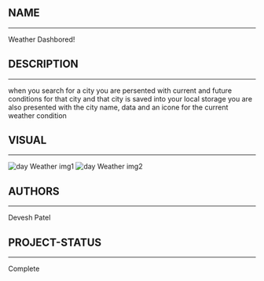 ## NAME
------------------
Weather Dashbored! 

## DESCRIPTION
------------------
when you search for a city
you are persented with current and future conditions for that city
and that city is saved into your local storage 
you are also presented with the city name, data and an icone for the current weather condition 

## VISUAL
-------------------
![day Weather img1](/assets/weather_img/1.jpg)
![day Weather img2](/assets/weather_img/2.jpg)

## AUTHORS 
-------------------
Devesh Patel

## PROJECT-STATUS
-------------------
Complete